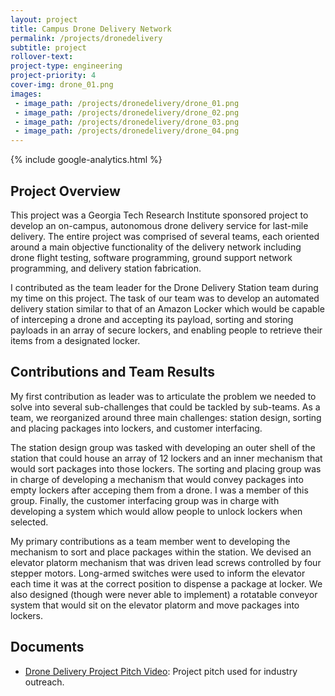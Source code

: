 ```yaml
---
layout: project
title: Campus Drone Delivery Network
permalink: /projects/dronedelivery
subtitle: project
rollover-text:
project-type: engineering
project-priority: 4
cover-img: drone_01.png
images:
 - image_path: /projects/dronedelivery/drone_01.png  
 - image_path: /projects/dronedelivery/drone_02.png
 - image_path: /projects/dronedelivery/drone_03.png
 - image_path: /projects/dronedelivery/drone_04.png   
---
```

{% include google-analytics.html %}
## Project Overview

This project was a Georgia Tech Research Institute sponsored project to develop an on-campus, autonomous drone delivery service for last-mile delivery. The entire project was comprised of several teams, each oriented around a main objective functionality of the delivery network including drone flight testing, software programming, ground support network programming, and delivery station fabrication.

I contributed as the team leader for the Drone Delivery Station team during my time on this project. The task of our team was to develop an automated delivery station similar to that of an Amazon Locker which would be capable of interceping a drone and accepting its payload, sorting and storing payloads in an array of secure lockers, and enabling people to retrieve their items from a designated locker.

## Contributions and Team Results

My first contribution as leader was to articulate the problem we needed to solve into several sub-challenges that could be tackled by sub-teams. As a team, we reorganized around three main challenges: station design, sorting and placing packages into lockers, and customer interfacing. 

The station design group was tasked with developing an outer shell of the station that could house an array of 12 lockers and an inner mechanism that would sort packages into those lockers. The sorting and placing group was in charge of developing a mechanism that would convey packages into empty lockers after acceping them from a drone. I was a member of this group. Finally, the customer interfacing group was in charge with developing a system which would allow people to unlock lockers when selected. 

My primary contributions as a team member went to developing the mechanism to sort and place packages within the station. We devised an elevator platorm mechanism that was driven lead screws controlled by four stepper motors. Long-armed switches were used to inform the elevator each time it was at the correct position to dispense a package at locker. We also designed (though were never able to implement) a rotatable conveyor system that would sit on the elevator platorm and move packages into lockers.

## Documents

* [Drone Delivery Project Pitch Video](/projects/dronedelivery/DroneVideo.mp4): Project pitch used for industry outreach.